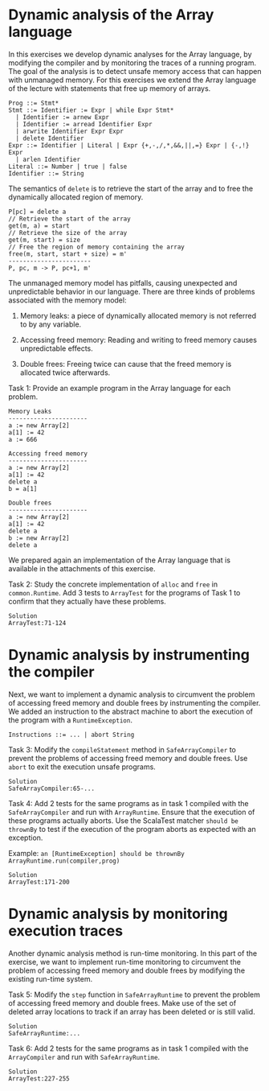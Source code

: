 # Dynamic analysis of the Array language

In this exercises we develop dynamic analyses for the Array language,
by modifying the compiler and by monitoring the traces of a running
program. The goal of the analysis is to detect unsafe memory access
that can happen with unmanaged memory. For this exercises we extend
the Array language of the lecture with statements that free up memory
of arrays.

    Prog ::= Stmt*
    Stmt ::= Identifier := Expr | while Expr Stmt*
      | Identifier := arnew Expr
      | Identifier := arread Identifier Expr
      | arwrite Identifier Expr Expr
      | delete Identifier
    Expr ::= Identifier | Literal | Expr {+,-,/,*,&&,||,=} Expr | {-,!} Expr
      | arlen Identifier
    Literal ::= Number | true | false
    Identifier ::= String

The semantics of `delete` is to retrieve the start of the array and to free the
dynamically allocated region of memory.

    P[pc] = delete a
    // Retrieve the start of the array
    get(m, a) = start
    // Retrieve the size of the array
    get(m, start) = size
    // Free the region of memory containing the array
    free(m, start, start + size) = m'
    -----------------------
    P, pc, m -> P, pc+1, m'

The unmanaged memory model has pitfalls, causing unexpected and
unpredictable behavior in our language. There are three kinds of
problems associated with the memory model:

 1. Memory leaks: a piece of dynamically allocated memory is not
    referred to by any variable.

 2. Accessing freed memory: Reading and writing to freed memory causes
    unpredictable effects.

 3. Double frees: Freeing twice can cause that the freed memory is
    allocated twice afterwards.

Task 1: Provide an example program in the Array language for each
problem.

    Memory Leaks
    ----------------------
    a := new Array[2]
    a[1] := 42
    a := 666

    Accessing freed memory
    ----------------------
    a := new Array[2]
    a[1] := 42
    delete a
    b = a[1]

    Double frees
    ----------------------
    a := new Array[2]
    a[1] := 42
    delete a
    b := new Array[2]
    delete a

We prepared again an implementation of the Array language that is
available in the attachments of this exercise.

Task 2: Study the concrete implementation of `alloc` and `free` in
`common.Runtime`. Add 3 tests to `ArrayTest` for the programs of Task
1 to confirm that they actually have these problems.

    Solution
    ArrayTest:71-124

# Dynamic analysis by instrumenting the compiler

Next, we want to implement a dynamic analysis to circumvent the
problem of accessing freed memory and double frees by instrumenting
the compiler. We added an instruction to the abstract machine to abort
the execution of the program with a `RuntimeException`.

    Instructions ::= ... | abort String

Task 3: Modify the `compileStatement` method in `SafeArrayCompiler` to
prevent the problems of accessing freed memory and double frees. Use
`abort` to exit the execution unsafe programs.

    Solution
    SafeArrayCompiler:65-...

Task 4: Add 2 tests for the same programs as in task 1 compiled with
the `SafeArrayCompiler` and run with `ArrayRuntime`. Ensure that the
execution of these programs actually aborts. Use the ScalaTest matcher
`should be thrownBy` to test if the execution of the program aborts as
expected with an exception.

Example: `an [RuntimeException] should be thrownBy ArrayRuntime.run(compiler,prog)`

    Solution
    ArrayTest:171-200

# Dynamic analysis by monitoring execution traces

Another dynamic analysis method is run-time monitoring. In this part
of the exercise, we want to implement run-time monitoring to
circumvent the problem of accessing freed memory and double frees by
modifying the existing run-time system.

Task 5: Modify the `step` function in `SafeArrayRuntime` to prevent
the problem of accessing freed memory and double frees. Make use of
the set of deleted array locations to track if an array has been
deleted or is still valid.

    Solution
    SafeArrayRuntime:...

Task 6: Add 2 tests for the same programs as in task 1 compiled with
the `ArrayCompiler` and run with `SafeArrayRuntime`.

    Solution
    ArrayTest:227-255
